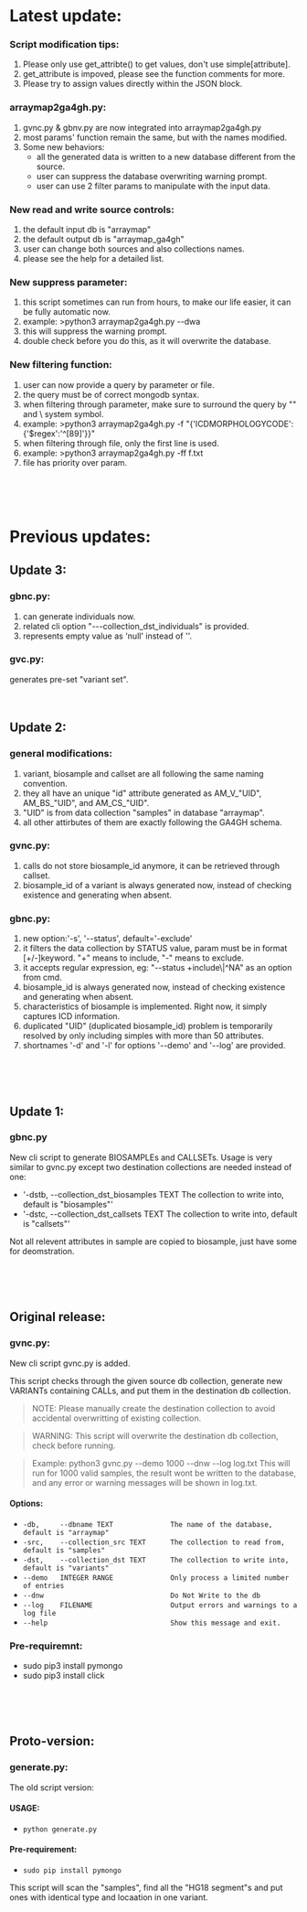 # Latest update:

### Script modification tips:
1. Please only use get_attribte() to get values, don't use simple[attribute].
2. get_attribute is impoved, please see the function comments for more.
3. Please try to assign values directly within the JSON block.

### arraymap2ga4gh.py:
1. gvnc.py & gbnv.py are now integrated into arraymap2ga4gh.py
2. most params' function remain the same, but with the names modified. 
3. Some new behaviors:
    * all the generated data is written to a new database different from the source.
    * user can suppress the database overwriting warning prompt.
    * user can use 2 filter params to manipulate with the input data.

### New read and write source controls:
1. the default input db is "arraymap"
2. the default output db is "arraymap_ga4gh"
3. user can change both sources and also collections names.
4. please see the help for a detailed list.

### New suppress parameter:
1. this script sometimes can run from hours, to make our life easier, it can be fully automatic now.
2. example: >python3 arraymap2ga4gh.py --dwa
3. this will suppress the warning prompt.
4. double check before you do this, as it will overwrite the database.

### New filtering function:
1. user can now provide a query by parameter or file.
2. the query must be of correct mongodb syntax.
3. when filtering through parameter, make sure to surround the query by "" and \ system symbol.
4. example: >python3 arraymap2ga4gh.py -f "{'ICDMORPHOLOGYCODE': {'\$regex':'\^[89]'}}"
5. when filtering through file, only the first line is used.
6. example: >python3 arraymap2ga4gh.py -ff f.txt
7. file has priority over param.



<br><br><br>
# Previous updates:
## Update 3:
### gbnc.py:
1. can generate individuals now.
2. related cli option "---collection_dst_individuals" is provided.
3. represents empty value as 'null' instead of ''.

### gvc.py:
generates pre-set "variant set".
<br><br><br>

## Update 2:
### general modifications:
1. variant, biosample and callset are all following the same naming convention.
2. they all have an unique "id" attribute generated as AM_V_"UID", AM_BS_"UID", and AM_CS_"UID".
3. "UID" is from data collection "samples" in database "arraymap".
4. all other attirbutes of them are exactly following the GA4GH schema.

### gvnc.py:
1. calls do not store biosample_id anymore, it can be retrieved through callset.
2. biosample_id of a variant is always generated now, instead of checking existence and generating when absent.

### gbnc.py:
1. new option:'-s', '--status',  default='-exclude'
2. it filters the data collection by STATUS value, param must be in format [+/-]keyword. "+" means to include, "-" means to exclude. 
3. it accepts regular expression, eg: "--status +include\\|\^NA" as an option from cmd.
4. biosample_id is always generated now, instead of checking existence and generating when absent.
5. characteristics of biosample is implemented. Right now, it simply captures ICD information.
6. duplicated "UID" (duplicated biosample_id) problem is temporarily resolved by only including simples with more than 50 attributes.
7. shortnames '-d' and '-l' for options '--demo' and '--log' are provided.

<br><br><br>


## Update 1:
### gbnc.py
New cli script to generate BIOSAMPLEs and CALLSETs.
Usage is very similar to gvnc.py except two destination collections are needed instead of one:
* '-dstb, --collection_dst_biosamples TEXT      The collection to write into, default is "biosamples"'
* '-dstc, --collection_dst_callsets TEXT        The collection to write into, default is "callsets"'

Not all relevent attributes in sample are copied to biosample, just have some for deomstration.

<br><br><br>

## Original release:
### gvnc.py:
New cli script gvnc.py is added.  

  This script checks through the given source db collection, generate new
  VARIANTs containing CALLs, and put them in the destination db collection.  

  >NOTE: Please manually create the destination collection to avoid
  accidental overwritting of existing collection.  

  >WARNING: This script will overwrite the destination db collection, check
  before running.  

  >Example: python3 gvnc.py --demo 1000 --dnw --log log.txt This will run for
  1000 valid samples, the result wont be written to the database, and any
  error or warning messages will be shown in log.txt.


#### Options:
*  `-db,     --dbname TEXT              The name of the database, default is "arraymap"`
*  `-src,    --collection_src TEXT      The collection to read from, default is "samples"`
*  `-dst,    --collection_dst TEXT      The collection to write into, default is "variants"`
*  `--demo   INTEGER RANGE              Only process a limited number of entries`
*  `--dnw                               Do Not Write to the db`
*  `--log    FILENAME                   Output errors and warnings to a log file`
*  `--help                              Show this message and exit.`


### Pre-requiremnt:
* sudo pip3 install pymongo
* sudo pip3 install click

<br><br><br>

## Proto-version:
### generate.py:
The old script version:

#### USAGE:
* `python generate.py`

#### Pre-requirement:
* `sudo pip install pymongo`

This script will scan the "samples", find all the "HG18 segment"s and put ones with identical type and locaation in one variant.
